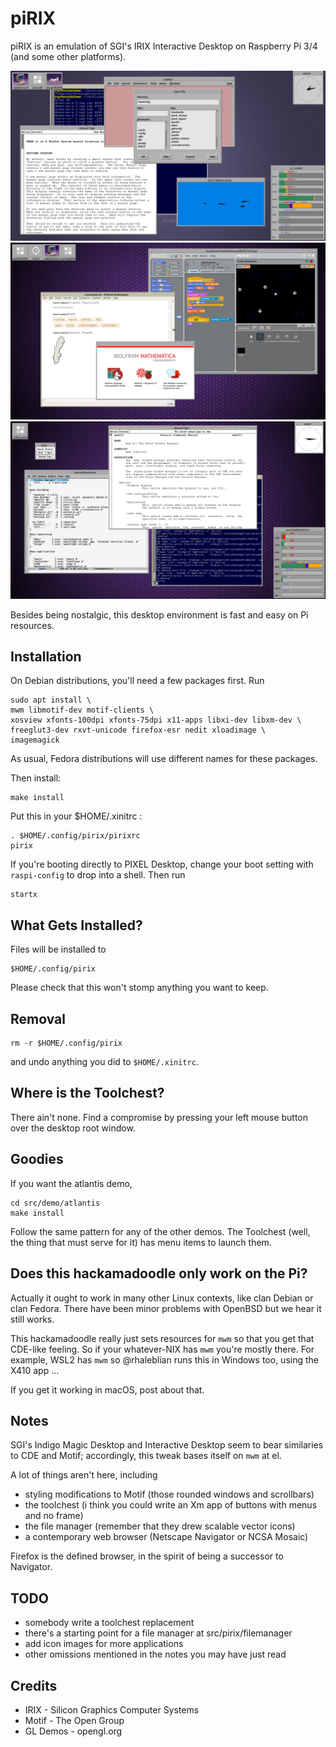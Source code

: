# piRIX

piRIX is an emulation of SGI's IRIX Interactive Desktop on Raspberry Pi 3/4
(and some other platforms).

![screenshot](etc/screenshot2.png)
![screenshot](etc/screenshot1.png)
![screenshot](etc/screenshot0.png)

Besides being nostalgic, this desktop environment is fast and easy on Pi 
resources.


## Installation

On Debian distributions, you'll need a few packages first. Run

    sudo apt install \
    mwm libmotif-dev motif-clients \
    xosview xfonts-100dpi xfonts-75dpi x11-apps libxi-dev libxm-dev \
    freeglut3-dev rxvt-unicode firefox-esr nedit xloadimage \
    imagemagick

As usual, Fedora distributions will use different names for these packages.

Then install:

    make install

Put this in your $HOME/.xinitrc :

    . $HOME/.config/pirix/pirixrc
    pirix

If you're booting directly to PIXEL Desktop, change your boot setting
with `raspi-config` to drop into a shell. Then run

    startx


## What Gets Installed?

Files will be installed to

    $HOME/.config/pirix

Please check that this won't stomp anything you want to keep.


## Removal

    rm -r $HOME/.config/pirix

and undo anything you did to `$HOME/.xinitrc`.


## Where is the Toolchest?

There ain't none.
Find a compromise by pressing your left mouse button
over the desktop root window.


## Goodies

If you want the atlantis demo,

    cd src/demo/atlantis
    make install

Follow the same pattern for any of the other demos.
The Toolchest (well, the thing that must serve for it)
has menu items to launch them.


## Does this hackamadoodle only work on the Pi?

Actually it ought to work in many other Linux contexts, like clan Debian
or clan Fedora.  There have been minor problems with OpenBSD but we hear
it still works.

This hackamadoodle really just sets resources for `mwm` so that you get
that CDE-like feeling.  So if your whatever-NIX has `mwm` you're mostly
there. For example, WSL2 has `mwm` so @rhaleblian runs this in Windows too,
using the X410 app ...

If you get it working in macOS, post about that.


## Notes

SGI's Indigo Magic Desktop and Interactive Desktop seem to bear similaries
to CDE and Motif; accordingly, this tweak bases itself on `mwm` at el.

A lot of things aren't here, including
* styling modifications to Motif (those rounded windows and scrollbars)
* the toolchest (i think you could write an Xm app of buttons with menus
  and no frame)
* the file manager (remember that they drew scalable vector icons)
* a contemporary web browser (Netscape Navigator or NCSA Mosaic)

Firefox is the defined browser, in the spirit of being a successor
to Navigator.


## TODO

* somebody write a toolchest replacement
* there's a starting point for a file manager at src/pirix/filemanager
* add icon images for more applications
* other omissions mentioned in the notes you may have just read


## Credits

* IRIX - Silicon Graphics Computer Systems
* Motif - The Open Group
* GL Demos - opengl.org
